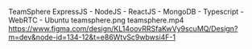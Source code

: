 TeamSphere
ExpressJS - NodeJS - ReactJS - MongoDB - Typescript - WebRTC - Ubuntu
teamsphere.png
teamsphere.mp4
https://www.figma.com/design/KL14oovRRSfaKwVy9scuMQ/Design?m=dev&node-id=134-12&t=e86WtvSc9wbwsi4F-1